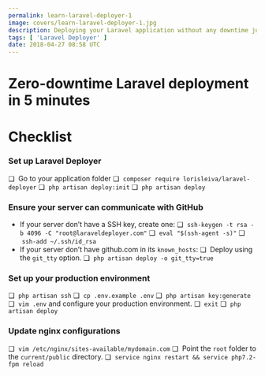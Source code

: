 ```yaml
---
permalink: learn-laravel-deployer-1
image: covers/learn-laravel-deployer-1.jpg
description: Deploying your Laravel application without any downtime just got easier. This video helps you get started in 5 minutes only.
tags: [ 'Laravel Deployer' ]
date: 2018-04-27 08:58 UTC
---
```


# Zero-downtime Laravel deployment in 5 minutes

<YouTube url="https://www.youtube.com/embed/EaCd1ocep8A?rel=0" />

# Checklist

### Set up Laravel Deployer
❑ &nbsp;Go to your application folder
❑ &nbsp;`composer require lorisleiva/laravel-deployer`
❑ &nbsp;`php artisan deploy:init`
❑ &nbsp;`php artisan deploy`

### Ensure your server can communicate with GitHub
- If your server don’t have a SSH key, create one:
	❑ &nbsp;`ssh-keygen -t rsa -b 4096 -C "root@laraveldeployer.com"`
	❑ &nbsp;`eval "$(ssh-agent -s)"`
	❑ &nbsp;`ssh-add ~/.ssh/id_rsa`
- If your server don’t have github.com in its `known_hosts`:
	❑ &nbsp;Deploy using the `git_tty` option.
	❑ &nbsp;`php artisan deploy -o git_tty=true`

### Set up your production environment
❑ &nbsp;`php artisan ssh`
❑ &nbsp;`cp .env.example .env`
❑ &nbsp;`php artisan key:generate`
❑ &nbsp;`vim .env` and configure your production environment.
❑ &nbsp;`exit`
❑ &nbsp;`php artisan deploy`

### Update nginx configurations
❑ &nbsp;`vim /etc/nginx/sites-available/mydomain.com`
❑ &nbsp;Point the `root` folder to the `current/public` directory.
❑ &nbsp;`service nginx restart && service php7.2-fpm reload`